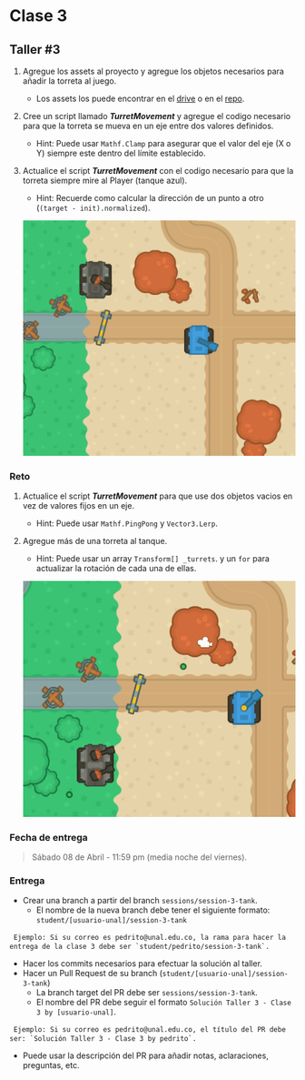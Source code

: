 # Clase 3

## Taller #3

1. Agregue los assets al proyecto y agregue los objetos necesarios para añadir la torreta al juego.
    - Los assets los puede encontrar en el [drive](https://drive.google.com/drive/u/3/folders/1Pe-CPxChiM1NS_TnDOqJJMu0rX-0HIJy) o en el [repo](./Assets/).

2. Cree un script llamado ***TurretMovement*** y agregue el codigo necesario para que la torreta se mueva en un eje entre dos valores definidos.
    - Hint: Puede usar `Mathf.Clamp` para asegurar que el valor del eje (X o Y) siempre este dentro del límite establecido.

3. Actualice el script ***TurretMovement*** con el codigo necesario para que la torreta siempre mire al Player (tanque azul).
    - Hint: Recuerde como calcular la dirección de un punto a otro (`(target - init).normalized`).

 	![Turret](./Turret-1.gif "Turret")

### Reto
1. Actualice el script ***TurretMovement*** para que use dos objetos vacios en vez de valores fijos en un eje.
    - Hint: Puede usar `Mathf.PingPong` y `Vector3.Lerp`.

2. Agregue más de una torreta al tanque.
    - Hint: Puede usar un array `Transform[] _turrets`. y un `for` para actualizar la rotación de cada una de ellas.

 	![Turret - Reto](./Turret-2.gif "Turret - Reto")


### Fecha de entrega
> Sábado 08 de Abril - 11:59 pm (media noche del viernes).

### Entrega
- Crear una branch a partir del branch `sessions/session-3-tank`.
  - El nombre de la nueva branch debe tener el siguiente formato: `student/[usuario-unal]/session-3-tank`
```
 Ejemplo: Si su correo es pedrito@unal.edu.co, la rama para hacer la entrega de la clase 3 debe ser `student/pedrito/session-3-tank`.
```
- Hacer los commits necesarios para efectuar la solución al taller.
- Hacer un Pull Request de su branch (`student/[usuario-unal]/session-3-tank`)
  - La branch target del PR debe ser `sessions/session-3-tank`.
  - El nombre del PR debe seguir el formato `Solución Taller 3 - Clase 3 by [usuario-unal]`. 
```
 Ejemplo: Si su correo es pedrito@unal.edu.co, el título del PR debe ser: `Solución Taller 3 - Clase 3 by pedrito`.
```
  - Puede usar la descripción del PR para añadir notas, aclaraciones, preguntas, etc.